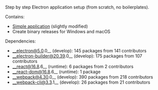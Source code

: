 Step by step Electron application setup (from scratch, no boilerplates).

Contains:
* [Simple application](https://github.com/electron/electron-quick-start) (slightly modified)
* Create binary releases for Windows and macOS

Dependencies:
* __electron@5.0.0__ (develop): 145 packages from 141 contributors
* __electron-builder@20.39.0__ (develop): 175 packages from 107 contributors
* __react@16.8.6__ (runtime): 6 packages from 2 contributors
* __react-dom@16.8.6__ (runtime): 1 package
* __webpack@4.30.0__ (develop): 390 packages from 218 contributors
* __webpack-cli@3.3.1__ (develop): 26 packages from 21 contributors